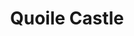 ---
title: "Quoile Castle"
address: " Quoile Castle, Downpatrick, Down"
tel: "+44 (0)28 4423 5000"
county: "Down"
category: "Castles"
type: "Content"
lat: "54.32788848876953"
lng: "-5.716700077056885"
---